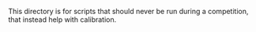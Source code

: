 This directory is for scripts that should never be run during a competition, that instead help with calibration.
